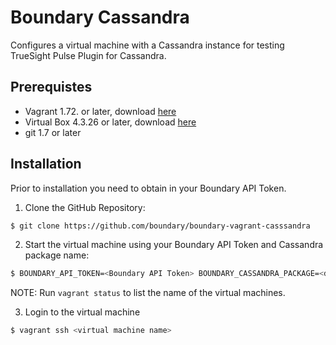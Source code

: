 # Boundary Cassandra 

Configures a virtual machine with a Cassandra instance for testing TrueSight Pulse Plugin for Cassandra.

## Prerequistes

- Vagrant 1.72. or later, download [here](https://www.vagrantup.com/downloads.html)
- Virtual Box 4.3.26 or later, download [here](https://www.virtualbox.org/wiki/Downloads)
- git 1.7 or later

## Installation

Prior to installation you need to obtain in your Boundary API Token.

1. Clone the GitHub Repository:
```bash
$ git clone https://github.com/boundary/boundary-vagrant-casssandra
```

2. Start the virtual machine using your Boundary API Token and Cassandra package name:
```bash
$ BOUNDARY_API_TOKEN=<Boundary API Token> BOUNDARY_CASSANDRA_PACKAGE=<dsc20, dsc21 or dsc22 (default)> vagrant up <virtual machine name>
```
NOTE: Run `vagrant status` to list the name of the virtual machines.

3. Login to the virtual machine
```bash
$ vagrant ssh <virtual machine name>
```
